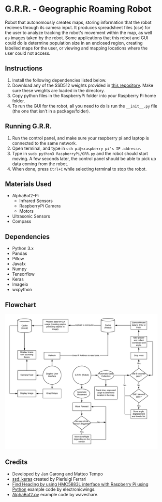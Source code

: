 # G.R.R. - Geographic Roaming Robot
Robot that autonomously creates maps, storing information that the robot recieves through its camera input. It produces spreadsheet files (csv) for the user to analyze tracking the robot's movement within the map, as well as images taken by the robot. Some applications that this robot and GUI could do is determine population size in an enclosed region, creating labelled maps for the user, or viewing and mapping locations where the user could not access.

## Instructions
1. Install the following dependencies listed below.
2. Download any of the SSD512 weights provided in [this repository](https://github.com/pierluigiferrari/ssd_keras). Make sure these weights are loaded in the directory.
3. Copy python files in the RaspberryPi folder into your Raspberry Pi home folder.
4. To run the GUI for the robot, all you need to do is run the ``__init__.py`` file (the one that isn't in a package/folder).

## Running G.R.R.
1. Run the control panel, and make sure your raspberry pi and laptop is connected to the same network.
2. Open terminal, and type in ``ssh pi@<raspberry pi's IP address>``.
3. Type in ``sudo python3 RaspberryPi/GRR.py`` and the robot should start moving. A few seconds later, the control panel should be able to pick up data coming from the robot.
4. When done, press ``Ctrl+C`` while selecting terminal to stop the robot.

## Materials Used
* AlphaBot2-Pi
  * Infrared Sensors
  * RaspberryPi Camera
  * Motors
* Ultrasonic Sensors
* Compass

## Dependencies
* Python 3.x
* Pandas
* Pillow
* Javafx
* Numpy
* Tensorflow
* Keras
* Imageio
* wxpython

## Flowchart
![alt text](assets/flowchart_alpha.png)

## Credits
* Developed by Jan Garong and Matteo Tempo
* [ssd_keras](https://github.com/pierluigiferrari/ssd_keras) created by Pierluigi Ferrari
* [Find Heading by using HMC5883L interface with Raspberry Pi using Python](http://www.electronicwings.com) example code by electronicwings.
* [AlphaBot2.py](https://www.waveshare.com/) example code by waveshare.
